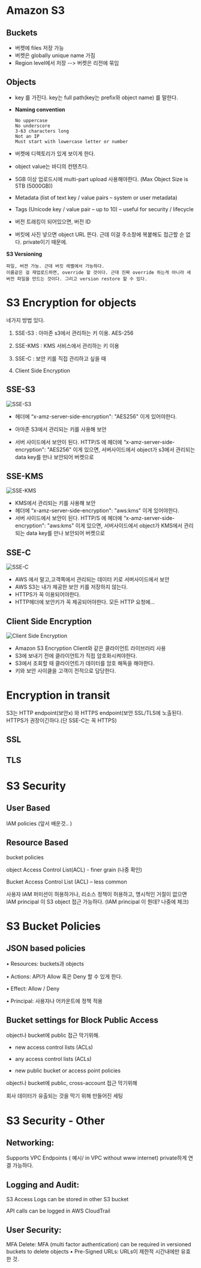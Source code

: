 # Amazon S3



## Buckets 

- 버켓에 files 저장 가능
- 버켓은 globally unique name 가짐
- Region level에서 저장 --> 버켓은 리전에 묶임



## Objects

- key 를 가진다. key는 full path(key는 prefix와 object name) 를 말한다.

- **Naming convention**

  ```
  No uppercase
  No underscore 
  3-63 characters long 
  Not an IP 
  Must start with lowercase letter or number
  ```

- 버켓에 디렉토리가 있게 보이게 한다.

- object value는 바디의 컨텐츠다.

- 5GB 이상 업로드시에 multi-part upload 사용해야한다. (Max Object Size is 5TB (5000GB))

- Metadata (list of text key / value pairs – system or user metadata) 

- Tags (Unicode key / value pair – up to 10) – useful for security / lifecycle 

- 버전 트래킹이 되어있으면, 버전 ID 

- 버킷에 사진 넣으면 object URL 뜬다. 근데 이걸 주소창에 복붙해도 접근할 순 없다. private이기 때문에.



**S3 Versioning**

```
파일, 버젼 가능. 근데 버킷 레벨에서 가능하다.
이름같은 걸 재업로드하면, override 할 것이다. 근데 진짜 override 하는게 아니라 새 버전 파일을 만드는 것이다. 그리고 version restore 할 수 있다.
```



# S3 Encryption for objects

네가지 방법 있다. 

1) SSE-S3 : 아마존 s3에서 관리하는 키 이용. AES-256

2) SSE-KMS : KMS 서비스에서 관리하는 키 이용

3) SSE-C  : 보안 키를 직접 관리하고 싶을 때

4) Client Side Encryption 



## SSE-S3

![SSE-S3](https://user-images.githubusercontent.com/37058233/93762520-b56fbd80-fc4a-11ea-9636-3b83eab4e748.PNG)

- 헤더에 “x-amz-server-side-encryption": "AES256" 이게 있어야한다.

- 아마존 S3에서 관리되는 키를 사용해 보안

- 서버 사이드에서 보안이 된다. HTTP/S 에 헤더에 “x-amz-server-side-encryption": "AES256" 이게 있으면, 서버사이드에서 object가 s3에서 관리되는 data key를 만나 보안되어 버켓으로

  

## SSE-KMS

![SSE-KMS](https://user-images.githubusercontent.com/37058233/93762588-d6d0a980-fc4a-11ea-9341-376fd3d39716.PNG)

- KMS에서 관리되는 키를 사용해 보안
- 헤더에 “x-amz-server-side-encryption": "aws:kms" 이게 있어야한다.
- 서버 사이드에서 보안이 된다.  HTTP/S 에 헤더에 “x-amz-server-side-encryption": "aws:kms" 이게 있으면, 서버사이드에서 object가 KMS에서 관리되는 data key를 만나 보안되어 버켓으로



## SSE-C

![SSE-C](https://user-images.githubusercontent.com/37058233/93762948-78f09180-fc4b-11ea-8d42-35078fff142b.PNG)

- AWS 에서 말고,고객쪽에서 관리되는 데이터 키로 서버사이드에서 보안
- AWS S3는 내가 제공한 보안 키를 저장하지 않는다.
- HTTPS가 꼭 이용되어야한다.
- HTTP헤더에 보안키가 꼭 제공되어야한다. 모든 HTTP 요청에...



## Client Side Encryption

![Client Side Encryption](https://user-images.githubusercontent.com/37058233/93762981-8c9bf800-fc4b-11ea-8958-67cd694bdd95.PNG)

-  Amazon S3 Encryption Client와 같은 클라이언트 라이브러리 사용 
- S3에 보내기 전에 클라이언트가 직접 암호화시켜야한다.
- S3에서 조회할 때 클라이언트가 데이터를 암호 해독을 해야한다.
- 키와 보안 사이클을 고객이 전적으로 담당한다.



# Encryption in transit

S3는 HTTP endpoint(보안x) 와 HTTPS endpoint(보안 SSL/TLS에 노출된다. HTTPS가 권장이긴하다.(단 SSE-C는 꼭 HTTPS)

## SSL





## TLS





# S3 Security

## User Based

IAM policies (앞서 배운것.. )

## Resource Based

bucket policies

object Access Control List(ACL) - finer grain (나중 확인)

Bucket Access Control List (ACL) – less common

사용자 IAM 퍼미션이 허용하거나, 리소스 정책이 허용하고, 명시적인 거절이 없으면  IAM principal 이 S3 object 접근 가능하다. (IAM principal 이 뭔데? 나중에 체크)



# S3 Bucket Policies

## JSON based policies 

• Resources: buckets과 objects 

• Actions: API가  Allow 혹은 Deny 할 수 있게 한다. 

• Effect: Allow / Deny 

• Principal: 사용자나 어카운트에 정책 적용



## Bucket settings for Block Public Access

object나 bucket에 public 접근 막기위해.

- new access control lists (ACLs) 

- any access control lists (ACLs) 
- new public bucket or access point policies

object나 bucket에 public, cross-account  접근 막기위해

회사 데이터가 유출되는 것을 막기 위해 만들어진 세팅



# S3 Security - Other

## Networking: 

Supports VPC Endpoints ( 예시/ in VPC without www internet) private하게 연결 가능하다.

## Logging and Audit: 

S3 Access Logs can be stored in other S3 bucket 

API calls can be logged in AWS CloudTrail

## User Security: 

 MFA Delete: MFA (multi factor authentication) can be required in versioned buckets to delete objects
• Pre-Signed URLs: URLs이 제한적 시간내에만 유효한 것.